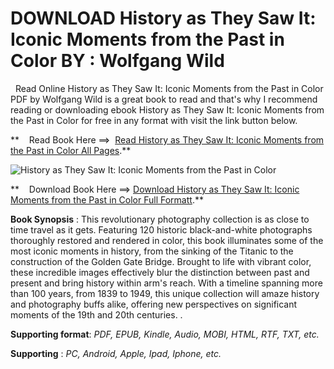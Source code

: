  **DOWNLOAD History as They Saw It: Iconic Moments from the Past in Color BY : Wolfgang Wild**
=============================================================================================

  Read Online History as They Saw It: Iconic Moments from the Past in Color PDF by Wolfgang Wild is a great book to read and that's why I recommend reading or downloading ebook History as They Saw It: Iconic Moments from the Past in Color for free in any format with visit the link button below.

**    Read Book Here ==>  [Read History as They Saw It: Iconic Moments from the Past in Color All Pages](https://goodreadbook.site/?book=1452169500).**

![History as They Saw It: Iconic Moments from the Past in Color](https://i.gr-assets.com/images/S/compressed.photo.goodreads.com/books/1523443965l/37826519.jpg)

**    Download Book Here ==> [Download History as They Saw It: Iconic Moments from the Past in Color Full Formatt](https://goodreadbook.site/?book=1452169500).**

**Book Synopsis** : This revolutionary photography collection is as close to time travel as it gets. Featuring 120 historic black-and-white photographs thoroughly restored and rendered in color, this book illuminates some of the most iconic moments in history, from the sinking of the Titanic to the construction of the Golden Gate Bridge. Brought to life with vibrant color, these incredible images effectively blur the distinction between past and present and bring history within arm's reach. With a timeline spanning more than 100 years, from 1839 to 1949, this unique collection will amaze history and photography buffs alike, offering new perspectives on significant moments of the 19th and 20th centuries. .

**Supporting format**: _PDF, EPUB, Kindle, Audio, MOBI, HTML, RTF, TXT, etc._

**Supporting** : _PC, Android, Apple, Ipad, Iphone, etc._